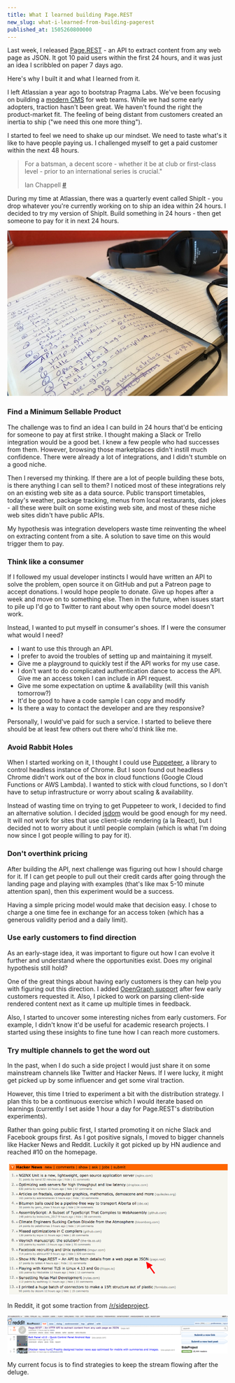 ```yaml
---
title: What I learned building Page.REST
new_slug: what-i-learned-from-building-pagerest
published_at: 1505260800000
---
```


Last week, I released [Page.REST](https://page.rest/) - an API to extract content from any web page as JSON. It got 10 paid users within the first 24 hours, and it was just an idea I scribbled on paper 7 days ago.

Here's why I built it and what I learned from it.

I left Atlassian a year ago to bootstrap Pragma Labs. We've been focusing on building a [modern CMS](https://pragma.build/) for web teams. While we had some early adopters, traction hasn't been great. We haven't found the right the product-market fit. The feeling of being distant from customers created an inertia to ship ("we need this one more thing").

I started to feel we need to shake up our mindset. We need to taste what's it like to have people paying us. I challenged myself to get a paid customer within the next 48 hours.

> For a batsman, a decent score - whether it be at club or first-class level - prior to an international series is crucial."
>
> Ian Chappell [#](http://www.espncricinfo.com/story/_/id/20553818/ian-chappell-why-australia-lost-mirpur)

During my time at Atlassian, there was a quarterly event called ShipIt - you drop whatever you're currently working on to ship an idea within 24 hours. I decided to try my version of ShipIt. Build something in 24 hours - then get someone to pay for it in next 24 hours.

![Image 1](/images/pagerest-idea-scribble.jpg)

### Find a Minimum Sellable Product

The challenge was to find an idea I can build in 24 hours that'd be enticing for someone to pay at first strike. I thought making a Slack or Trello integration would be a good bet. I knew a few people who had successes from them. However, browsing those marketplaces didn't instill much confidence. There were already a lot of integrations, and I didn't stumble on a good niche.

Then I reversed my thinking. If there are a lot of people building these bots, is there anything I can sell to them? I noticed most of these integrations rely on an existing web site as a data source. Public transport timetables, today's weather, package tracking, menus from local restaurants, dad jokes - all these were built on some existing web site, and most of these niche web sites didn't have public APIs.

My hypothesis was integration developers waste time reinventing the wheel on extracting content from a site. A solution to save time on this would trigger them to pay.

### Think like a consumer

If I followed my usual developer instincts I would have written an API to solve the problem, open source it on GitHub and put a Patreon page to accept donations. I would hope people to donate. Give up hopes after a week and move on to something else. Then in the future, when issues start to pile up I'd go to Twitter to rant about why open source model doesn't work.

Instead, I wanted to put myself in consumer's shoes. If I were the consumer what would I need?

*   I want to use this through an API.
*   I prefer to avoid the troubles of setting up and maintaining it myself.
*   Give me a playground to quickly test if the API works for my use case.
*   I don't want to do complicated authentication dance to access the API. Give me an access token I can include in API request.
*   Give me some expectation on uptime & availability (will this vanish tomorrow?)
*   It'd be good to have a code sample I can copy and modify
*   Is there a way to contact the developer and are they responsive?

Personally, I would've paid for such a service. I started to believe there should be at least few others out there who'd think like me.

### Avoid Rabbit Holes

When I started working on it, I thought I could use [Puppeteer](https://github.com/GoogleChrome/puppeteer), a library to control headless instance of Chrome. But I soon found out headless Chrome didn't work out of the box in cloud functions (Google Cloud Functions or AWS Lambda). I wanted to stick with cloud functions, so I don't have to setup infrastructure or worry about scaling & availability.

Instead of wasting time on trying to get Puppeteer to work, I decided to find an alternative solution. I decided [jsdom](https://github.com/tmpvar/jsdom) would be good enough for my need. It will not work for sites that use client-side rendering (a la React), but I decided not to worry about it until people complain (which is what I'm doing now since I got people willing to pay for it).

### Don't overthink pricing

After building the API, next challenge was figuring out how I should charge for it. If I can get people to pull out their credit cards after going through the landing page and playing with examples (that's like max 5-10 minute attention span), then this experiment would be a success.

Having a simple pricing model would make that decision easy. I chose to charge a one time fee in exchange for an access token (which has a generous validity period and a daily limit).

### Use early customers to find direction

As an early-stage idea, it was important to figure out how I can evolve it further and understand where the opportunities exist. Does my original hypothesis still hold?

One of the great things about having early customers is they can help you with figuring out this direction. I added [OpenGraph support](https://www.page.rest/#open-graph) after few early customers requested it. Also, I picked to work on parsing client-side rendered content next as it came up multiple times in feedback.

Also, I started to uncover some interesting niches from early customers. For example, I didn't know it'd be useful for academic research projects. I started using these insights to fine tune how I can reach more customers.

### Try multiple channels to get the word out

In the past, when I do such a side project I would just share it on some mainstream channels like Twitter and Hacker News. If I were lucky, it might get picked up by some influencer and get some viral traction.

However, this time I tried to experiment a bit with the distribution strategy. I plan this to be a continuous exercise which I would iterate based on learnings (currently I set aside 1 hour a day for Page.REST's distribution experiments).

Rather than going public first, I started promoting it on niche Slack and Facebook groups first. As I got positive signals, I moved to bigger channels like Hacker News and Reddit. Luckily it got picked up by HN audience and reached #10 on the homepage.

![Image 2: Page.REST at #10 on HN](/images/pagerest-hn.png)

In Reddit, it got some traction from [/r/sideproject](https://reddit.com/r/sideproject).

![Image 3: Page.REST as the top post on /r/sideproject](/images/pagerest-reddit.png)

My current focus is to find strategies to keep the stream flowing after the deluge.
